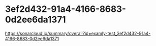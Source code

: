 # 3ef2d432-91a4-4166-8683-0d2ee6da1371
https://sonarcloud.io/summary/overall?id=examly-test_3ef2d432-91a4-4166-8683-0d2ee6da1371
